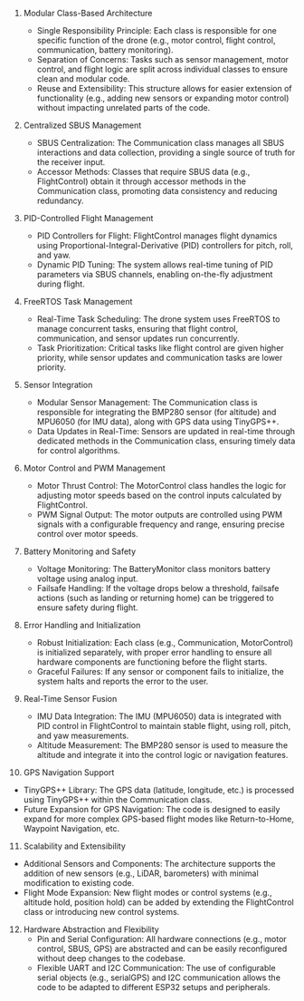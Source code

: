 1. Modular Class-Based Architecture
   * Single Responsibility Principle: Each class is responsible for one specific function of the drone (e.g., motor control, flight control, communication, battery monitoring).
   * Separation of Concerns: Tasks such as sensor management, motor control, and flight logic are split across individual classes to ensure clean and modular code.
   * Reuse and Extensibility: This structure allows for easier extension of functionality (e.g., adding new sensors or expanding motor control) without impacting unrelated parts of the code.

2. Centralized SBUS Management
   * SBUS Centralization: The Communication class manages all SBUS interactions and data collection, providing a single source of truth for the receiver input.
   * Accessor Methods: Classes that require SBUS data (e.g., FlightControl) obtain it through accessor methods in the Communication class, promoting data consistency and reducing redundancy.

3. PID-Controlled Flight Management
   * PID Controllers for Flight: FlightControl manages flight dynamics using Proportional-Integral-Derivative (PID) controllers for pitch, roll, and yaw.
   * Dynamic PID Tuning: The system allows real-time tuning of PID parameters via SBUS channels, enabling on-the-fly adjustment during flight.

4. FreeRTOS Task Management
   * Real-Time Task Scheduling: The drone system uses FreeRTOS to manage concurrent tasks, ensuring that flight control, communication, and sensor updates run concurrently.
   * Task Prioritization: Critical tasks like flight control are given higher priority, while sensor updates and communication tasks are lower priority.

5. Sensor Integration
   * Modular Sensor Management: The Communication class is responsible for integrating the BMP280 sensor (for altitude) and MPU6050 (for IMU data), along with GPS data using TinyGPS++.
   * Data Updates in Real-Time: Sensors are updated in real-time through dedicated methods in the Communication class, ensuring timely data for control algorithms.

6. Motor Control and PWM Management
   * Motor Thrust Control: The MotorControl class handles the logic for adjusting motor speeds based on the control inputs calculated by FlightControl.
   * PWM Signal Output: The motor outputs are controlled using PWM signals with a configurable frequency and range, ensuring precise control over motor speeds.

7. Battery Monitoring and Safety
   * Voltage Monitoring: The BatteryMonitor class monitors battery voltage using analog input.
   * Failsafe Handling: If the voltage drops below a threshold, failsafe actions (such as landing or returning home) can be triggered to ensure safety during flight.

8. Error Handling and Initialization
   * Robust Initialization: Each class (e.g., Communication, MotorControl) is initialized separately, with proper error handling to ensure all hardware components are functioning before the flight starts.
   * Graceful Failures: If any sensor or component fails to initialize, the system halts and reports the error to the user.

9. Real-Time Sensor Fusion
   * IMU Data Integration: The IMU (MPU6050) data is integrated with PID control in FlightControl to maintain stable flight, using roll, pitch, and yaw measurements.
   * Altitude Measurement: The BMP280 sensor is used to measure the altitude and integrate it into the control logic or navigation features.

10. GPS Navigation Support
   * TinyGPS++ Library: The GPS data (latitude, longitude, etc.) is processed using TinyGPS++ within the Communication class.
   * Future Expansion for GPS Navigation: The code is designed to easily expand for more complex GPS-based flight modes like Return-to-Home, Waypoint Navigation, etc.

11. Scalability and Extensibility
   * Additional Sensors and Components: The architecture supports the addition of new sensors (e.g., LiDAR, barometers) with minimal modification to existing code.
   * Flight Mode Expansion: New flight modes or control systems (e.g., altitude hold, position hold) can be added by extending the FlightControl class or introducing new control systems.

12. Hardware Abstraction and Flexibility
    * Pin and Serial Configuration: All hardware connections (e.g., motor control, SBUS, GPS) are abstracted and can be easily reconfigured without deep changes to the codebase.
    * Flexible UART and I2C Communication: The use of configurable serial objects (e.g., serialGPS) and I2C communication allows the code to be adapted to different ESP32 setups and peripherals.

